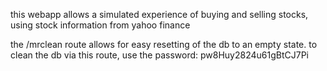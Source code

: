 this webapp allows a simulated experience of buying and selling stocks, using stock information from yahoo finance

the /mrclean route allows for easy resetting of the db to an empty state.
to clean the db via this route, use the password: pw8Huy2824u61gBtCJ7Pi